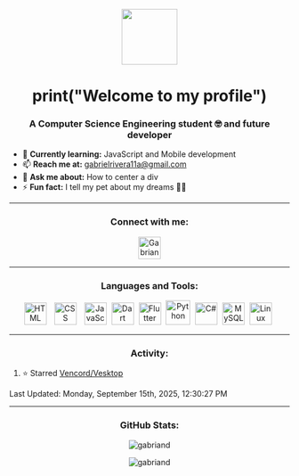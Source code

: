<p align="center">
  <img src="https://media.giphy.com/media/frSfC5NcmyF7q/giphy.gif" width="100" height="auto">
</p>

<h1 align="center">
  print("Welcome to my profile")
</h1>   

<h3 align="center">A Computer Science Engineering student 🤓 and future developer</h3>

<!-- p align="left"> <img src="https://komarev.com/ghpvc/?username=Gabriand" alt="gabriand"/> </p> -->

- 🌱 **Currently learning:** JavaScript and Mobile development
- 📫 **Reach me at:** [gabrielrivera11a@gmail.com](mailto:gabrielrivera11a@gmail.com)
- 💬 **Ask me about:** How to center a div
- ⚡ **Fun fact:** I tell my pet about my dreams 🐶✨

---

<h3 align="center">Connect with me:</h3>

<p align="center">
  <a href="https://twitter.com/Gabriandp" target="blank">
    <img align="center" src="https://raw.githubusercontent.com/rahuldkjain/github-profile-readme-generator/master/src/images/icons/Social/twitter.svg" alt="Gabriandp" width="40" />
  </a>
  <!-- Add more social media icons here -->
</p>

---

<h3 align="center">Languages and Tools:</h3>

<p align="center">
  <img alt="HTML" width="40px" style="padding-right:10px;" src="https://cdn.jsdelivr.net/gh/devicons/devicon/icons/html5/html5-plain.svg" />
  <img alt="CSS" width="40px" style="padding-right:10px;" src="https://cdn.jsdelivr.net/gh/devicons/devicon/icons/css3/css3-plain.svg" />
  <img alt="JavaScript" width="40px" style="padding-right:5px;" src="https://cdn.jsdelivr.net/gh/devicons/devicon/icons/javascript/javascript-plain.svg" />
  <img alt="Dart" width="40px" style="padding-right:5px;" src="https://cdn.jsdelivr.net/gh/devicons/devicon@latest/icons/dart/dart-original.svg" />
  <img alt="Flutter" width="40px" style="padding-right:5px;" src="https://cdn.jsdelivr.net/gh/devicons/devicon@latest/icons/flutter/flutter-plain.svg" />
  <img alt="Python" width="44px" style="padding-right:5px;" src="https://cdn.jsdelivr.net/gh/devicons/devicon/icons/python/python-original.svg" />
  <img alt="C#" width="40px" style="padding-right:5px;" src="https://cdn.jsdelivr.net/gh/devicons/devicon/icons/csharp/csharp-original.svg" />
  <img alt="MySQL" width="40px" style="padding-right:5px;" src="https://cdn.jsdelivr.net/gh/devicons/devicon/icons/mysql/mysql-original.svg" />
  <img alt="Linux" width="40px" style="padding-right:5px;" src="https://cdn.jsdelivr.net/gh/devicons/devicon/icons/linux/linux-original.svg" />
</p>

---

<h3 align="center">Activity:</h3>

<!--RECENT_ACTIVITY:start-->
1. ⭐ Starred [Vencord/Vesktop](https://github.com/Vencord/Vesktop)<br>
<!--RECENT_ACTIVITY:end-->
<!--RECENT_ACTIVITY:last_update-->
Last Updated: Monday, September 15th, 2025, 12:30:27 PM
<!--RECENT_ACTIVITY:last_update_end-->

---

<h3 align="center">GitHub Stats:</h3>

<p align="center">
  <img src="https://github-readme-stats.vercel.app/api?username=gabriand&show_icons=true&locale=en" alt="gabriand" />
</p>

<p align="center">
  <img src="https://github-readme-streak-stats.herokuapp.com/?user=gabriand" alt="gabriand" />
</p>
